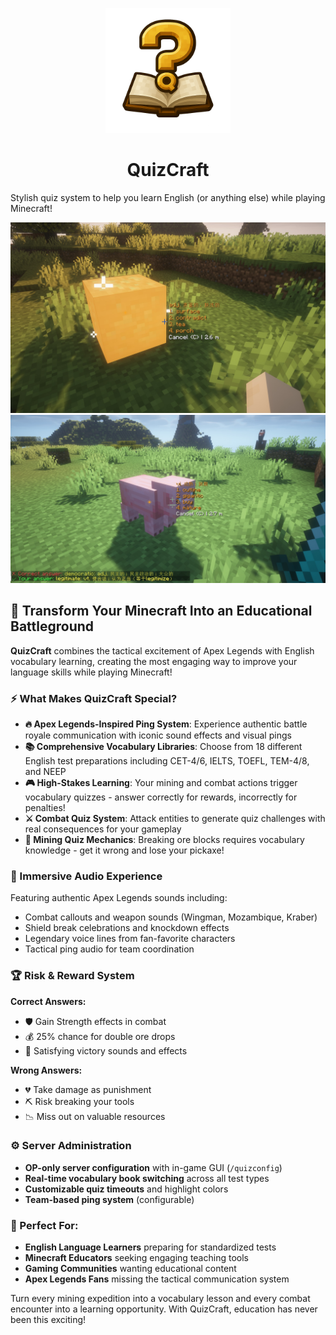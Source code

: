 <p align="center">
    <img src="./src/main/resources/assets/quiz_craft/icon.png" alt="QuizCraft" width="200"/> 
</p>

<h1 align="center">QuizCraft</h1>

Stylish quiz system to help you learn English (or anything else) while playing Minecraft!

![break-ore](./images/break-ore.jpeg)
![attack-pig](./images/attack-pig.jpeg)

## 🎯 Transform Your Minecraft Into an Educational Battleground

**QuizCraft** combines the tactical excitement of Apex Legends with English vocabulary learning, creating the most engaging way to improve your language skills while playing Minecraft!

### ⚡ What Makes QuizCraft Special?

- **🔥 Apex Legends-Inspired Ping System**: Experience authentic battle royale communication with iconic sound effects and visual pings
- **📚 Comprehensive Vocabulary Libraries**: Choose from 18 different English test preparations including CET-4/6, IELTS, TOEFL, TEM-4/8, and NEEP
- **🎮 High-Stakes Learning**: Your mining and combat actions trigger vocabulary quizzes - answer correctly for rewards, incorrectly for penalties!
- **⚔️ Combat Quiz System**: Attack entities to generate quiz challenges with real consequences for your gameplay
- **💎 Mining Quiz Mechanics**: Breaking ore blocks requires vocabulary knowledge - get it wrong and lose your pickaxe!

### 🎵 Immersive Audio Experience

Featuring authentic Apex Legends sounds including:
- Combat callouts and weapon sounds (Wingman, Mozambique, Kraber)
- Shield break celebrations and knockdown effects  
- Legendary voice lines from fan-favorite characters
- Tactical ping audio for team coordination

### 🏆 Risk & Reward System

**Correct Answers:**
- 🛡️ Gain Strength effects in combat
- 💰 25% chance for double ore drops
- 🎊 Satisfying victory sounds and effects

**Wrong Answers:**
- 💔 Take damage as punishment
- ⛏️ Risk breaking your tools
- 📉 Miss out on valuable resources

### ⚙️ Server Administration

- **OP-only server configuration** with in-game GUI (`/quizconfig`)
- **Real-time vocabulary book switching** across all test types
- **Customizable quiz timeouts** and highlight colors
- **Team-based ping system** (configurable)

### 🌟 Perfect For:

- **English Language Learners** preparing for standardized tests
- **Minecraft Educators** seeking engaging teaching tools
- **Gaming Communities** wanting educational content
- **Apex Legends Fans** missing the tactical communication system

Turn every mining expedition into a vocabulary lesson and every combat encounter into a learning opportunity. With QuizCraft, education has never been this exciting!

